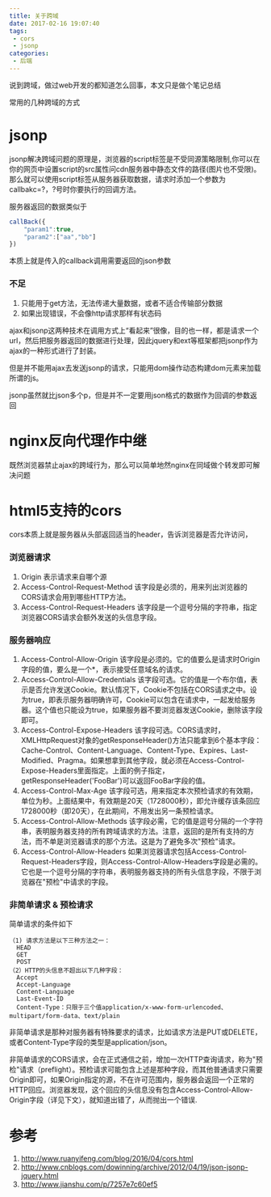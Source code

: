 ```yaml
---
title: 关于跨域
date: 2017-02-16 19:07:40
tags:
 - cors
 - jsonp
categories:
 - 后端
---
```


说到跨域，做过web开发的都知道怎么回事，本文只是做个笔记总结

常用的几种跨域的方式

# jsonp
jsonp解决跨域问题的原理是，浏览器的script标签是不受同源策略限制,你可以在你的网页中设置script的src属性问cdn服务器中静态文件的路径(图片也不受限)。那么就可以使用script标签从服务器获取数据，请求时添加一个参数为callbakc=?，?号时你要执行的回调方法。

服务器返回的数据类似于

``` javascript
callBack({
	"param1":true,
    "param2":["aa","bb"]
})
```

本质上就是传入的callback调用需要返回的json参数

### 不足
1. 只能用于get方法，无法传递大量数据，或者不适合传输部分数据
2. 如果出现错误，不会像http请求那样有状态码

ajax和jsonp这两种技术在调用方式上“看起来”很像，目的也一样，都是请求一个url，然后把服务器返回的数据进行处理，因此jquery和ext等框架都把jsonp作为ajax的一种形式进行了封装。

但是并不能用ajax去发送jsonp的请求，只能用dom操作动态构建dom元素来加载所谓的js。

jsonp虽然就比json多个p，但是并不一定要用json格式的数据作为回调的参数返回

# nginx反向代理作中继
既然浏览器禁止ajax的跨域行为，那么可以简单地然nginx在同域做个转发即可解决问题


# html5支持的cors
cors本质上就是服务器从头部返回适当的header，告诉浏览器是否允许访问，

### 浏览器请求
1. Origin 表示请求来自哪个源
1. Access-Control-Request-Method 该字段是必须的，用来列出浏览器的CORS请求会用到哪些HTTP方法。
1. Access-Control-Request-Headers 该字段是一个逗号分隔的字符串，指定浏览器CORS请求会额外发送的头信息字段。

### 服务器响应

1. Access-Control-Allow-Origin 该字段是必须的。它的值要么是请求时Origin字段的值，要么是一个*，表示接受任意域名的请求。
1. Access-Control-Allow-Credentials 该字段可选。它的值是一个布尔值，表示是否允许发送Cookie。默认情况下，Cookie不包括在CORS请求之中。设为true，即表示服务器明确许可，Cookie可以包含在请求中，一起发给服务器。这个值也只能设为true，如果服务器不要浏览器发送Cookie，删除该字段即可。
1. Access-Control-Expose-Headers 该字段可选。CORS请求时，XMLHttpRequest对象的getResponseHeader()方法只能拿到6个基本字段：Cache-Control、Content-Language、Content-Type、Expires、Last-Modified、Pragma。如果想拿到其他字段，就必须在Access-Control-Expose-Headers里面指定。上面的例子指定，getResponseHeader('FooBar')可以返回FooBar字段的值。
1. Access-Control-Max-Age 该字段可选，用来指定本次预检请求的有效期，单位为秒。上面结果中，有效期是20天（1728000秒），即允许缓存该条回应1728000秒（即20天），在此期间，不用发出另一条预检请求。
1. Access-Control-Allow-Methods 该字段必需，它的值是逗号分隔的一个字符串，表明服务器支持的所有跨域请求的方法。注意，返回的是所有支持的方法，而不单是浏览器请求的那个方法。这是为了避免多次"预检"请求。
1. Access-Control-Allow-Headers 如果浏览器请求包括Access-Control-Request-Headers字段，则Access-Control-Allow-Headers字段是必需的。它也是一个逗号分隔的字符串，表明服务器支持的所有头信息字段，不限于浏览器在"预检"中请求的字段。

### 非简单请求 & 预检请求
简单请求的条件如下

```
（1) 请求方法是以下三种方法之一：
  HEAD
  GET
  POST
（2）HTTP的头信息不超出以下几种字段：
  Accept
  Accept-Language
  Content-Language
  Last-Event-ID
  Content-Type：只限于三个值application/x-www-form-urlencoded、multipart/form-data、text/plain
```

非简单请求是那种对服务器有特殊要求的请求，比如请求方法是PUT或DELETE，或者Content-Type字段的类型是application/json。

非简单请求的CORS请求，会在正式通信之前，增加一次HTTP查询请求，称为"预检"请求（preflight）。预检请求可能包含上述是那种字段，而其他普通请求只需要Origin即可，如果Origin指定的源，不在许可范围内，服务器会返回一个正常的HTTP回应。浏览器发现，这个回应的头信息没有包含Access-Control-Allow-Origin字段（详见下文），就知道出错了，从而抛出一个错误.





# 参考
1. <http://www.ruanyifeng.com/blog/2016/04/cors.html>
2. <http://www.cnblogs.com/dowinning/archive/2012/04/19/json-jsonp-jquery.html>
3. <http://www.jianshu.com/p/7257e7c60ef5>